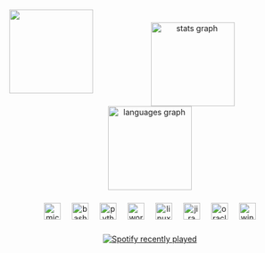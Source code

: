 <br clear="both">

<h2 align="left"></h2>

###

<br clear="both">

<img align="left" height="150" src="https://avatars.githubusercontent.com/u/85114399?v=4"  />

###

<div align="center">
  <img src="https://github-readme-stats.vercel.app/api?username=Liburn-Bajraktari&hide_title=false&hide_rank=false&show_icons=true&include_all_commits=true&count_private=true&disable_animations=false&theme=tokyonight&locale=en&hide_border=false&custom_title=Stats" height="150" alt="stats graph" /> <br>
  <img src="https://github-readme-stats.vercel.app/api/top-langs?username=Liburn-Bajraktari&locale=en&hide_title=false&layout=compact&card_width=320&langs_count=5&theme=tokyonight&hide_border=false&custom_title=Most%20Used%20Languages" height="150" alt="languages graph"  />
</div>

###

<div align="center">
  <img src="https://cdn.jsdelivr.net/gh/devicons/devicon/icons/microsoftsqlserver/microsoftsqlserver-plain-wordmark.svg" height="30" alt="microsoftsqlserver logo"  />
  <img width="12" />
  <img src="https://skillicons.dev/icons?i=bash" height="30" alt="bash logo"  />
  <img width="12" />
  <img src="https://skillicons.dev/icons?i=py" height="30" alt="python logo"  />
  <img width="12" />
  <img src="https://skillicons.dev/icons?i=wordpress" height="30" alt="wordpress logo"  />
  <img width="12" />
  <img src="https://cdn.jsdelivr.net/gh/devicons/devicon/icons/linux/linux-original.svg" height="30" alt="linux logo"  />
  <img width="12" />
  <img src="https://cdn.simpleicons.org/jira/0052CC" height="30" alt="jira logo"  />
  <img width="12" />
  <img src="https://cdn.jsdelivr.net/gh/devicons/devicon/icons/oracle/oracle-original.svg" height="30" alt="oracle logo"  />
  <img width="12" />
  <img src="https://cdn.jsdelivr.net/gh/devicons/devicon/icons/windows8/windows8-original.svg" height="30" alt="windows8 logo"  />
</div>

###

<div align="center">
  <a href="https://open.spotify.com/user/w0xe17ixpwujbr5i0lus6vrgr">
    <img src="https://spotify-recently-played-readme.vercel.app/api?user=w0xe17ixpwujbr5i0lus6vrgr&count=5&unique=true" alt="Spotify recently played"  />
  </a>
</div>

###
